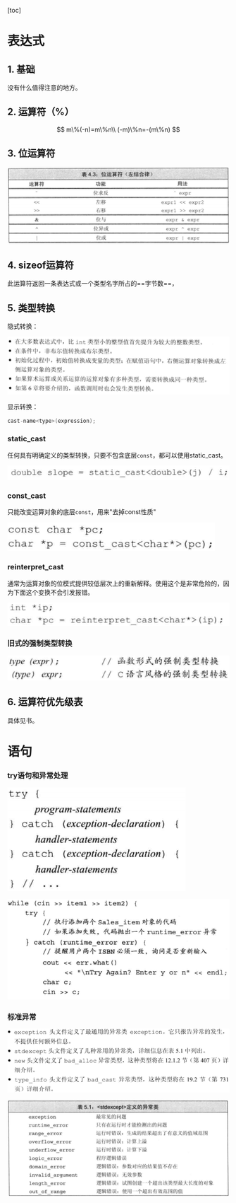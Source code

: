 [toc]



# 表达式

## 1. 基础

没有什么值得注意的地方。

## 2. 运算符（%）

$$
m\%(-n)=m\%n\\
(-m)\%n=-(m\%n)
$$

## 3. 位运算符

![image-20210311190708508](第四章——表达式.assets/image-20210311190708508.png)

## 4. sizeof运算符

此运算符返回一条表达式或一个类型名字所占的==字节数==，



## 5. 类型转换

隐式转换：

![image-20210311191051046](第四章——表达式.assets/image-20210311191051046.png)

显示转换：

```c++
cast-name<type>(expression);
```

### static_cast

任何具有明确定义的类型转换，只要不包含底层`const`，都可以使用static_cast。

![image-20210311191441510](第四章——表达式.assets/image-20210311191441510.png)

### const_cast

只能改变运算对象的底层`const`，用来"去掉const性质"

![image-20210311191550066](第四章——表达式.assets/image-20210311191550066.png)

### reinterpret_cast

通常为运算对象的位模式提供较低层次上的重新解释。使用这个是非常危险的，因为下面这个变换不会引发报错。

![image-20210311191825419](第四章——表达式.assets/image-20210311191825419.png)

### 旧式的强制类型转换

![image-20210311191909132](第四章——表达式.assets/image-20210311191909132.png)





## 6. 运算符优先级表

具体见书。



# 语句

### try语句和异常处理

![image-20210311192401853](第四&五章——表达式&语句.assets/image-20210311192401853.png)

![image-20210311192418575](第四&五章——表达式&语句.assets/image-20210311192418575.png)

### 标准异常

![image-20210311192504904](第四&五章——表达式&语句.assets/image-20210311192504904.png)

![image-20210311192527296](第四&五章——表达式&语句.assets/image-20210311192527296.png)